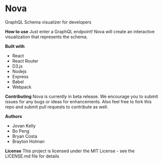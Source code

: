 # Nova
GraphQL Schema visualizer for developers

**How to use**
Just enter a GraphQL endpoint! Nova will create an interactive visualization that represents the schema.

**Built with**
 - React
 - React Router
 - D3.js
 - Nodejs
 - Express
 - Babel
 - Webpack

**Contributing**
Nova is currently in beta release. We encourage you to submit issues for any bugs or ideas for enhancements. Also feel free to fork this repo and submit pull requests to contribute as well.

**Authors**
 - Jovan Kelly
 - Bo Peng
 - Bryan Costa
 - Brayton Holman

**License**
This project is licensed under the MIT License - see the LICENSE.md file for details


